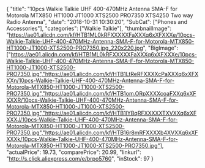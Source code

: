 {
	"title": "10pcs Walkie Talkie UHF 400-470MHz Antenna SMA-F for Motorola MTX850 HT1000 JT1000 XTS2500 PRO7350 XTS4250 Two way Radio Antenna",
	"date": "2018-10-31 10:30:20",
	"SubCat": ["Phones and Accessories"],
	"categories": ["Walkie Talkie"],
	"thumbnailImage": "https://ae01.alicdn.com/kf/HTB1ML0kRFXXXXXFaXXXq6xXFXXXe/10pcs-Walkie-Talkie-UHF-400-470MHz-Antenna-SMA-F-for-Motorola-MTX850-HT1000-JT1000-XTS2500-PRO7350.jpg_220x220.jpg",
	"BigImage": ["https://ae01.alicdn.com/kf/HTB1ML0kRFXXXXXFaXXXq6xXFXXXe/10pcs-Walkie-Talkie-UHF-400-470MHz-Antenna-SMA-F-for-Motorola-MTX850-HT1000-JT1000-XTS2500-PRO7350.jpg","https://ae01.alicdn.com/kf/HTB1LtReRFXXXXcPaXXXq6xXFXXXn/10pcs-Walkie-Talkie-UHF-400-470MHz-Antenna-SMA-F-for-Motorola-MTX850-HT1000-JT1000-XTS2500-PRO7350.jpg","https://ae01.alicdn.com/kf/HTB1om.ORpXXXXcoaFXXq6xXFXXXR/10pcs-Walkie-Talkie-UHF-400-470MHz-Antenna-SMA-F-for-Motorola-MTX850-HT1000-JT1000-XTS2500-PRO7350.jpg","https://ae01.alicdn.com/kf/HTB1lYBqRFXXXXXTXVXXq6xXFXXXJ/10pcs-Walkie-Talkie-UHF-400-470MHz-Antenna-SMA-F-for-Motorola-MTX850-HT1000-JT1000-XTS2500-PRO7350.jpg","https://ae01.alicdn.com/kf/HTB16r8mRFXXXXb4XVXXq6xXFXXXk/10pcs-Walkie-Talkie-UHF-400-470MHz-Antenna-SMA-F-for-Motorola-MTX850-HT1000-JT1000-XTS2500-PRO7350.jpg"],
	"actualPrice": 19.73,
	"comparePrice": 20.99,
	"linkurl": "http://s.click.aliexpress.com/e/brpo5760",
	"inStock": 97
}
